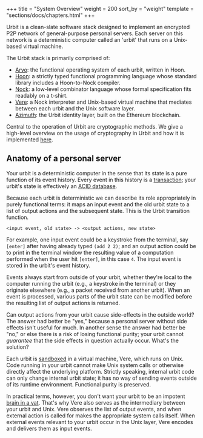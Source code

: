 +++
title = "System Overview"
weight = 200
sort_by = "weight"
template = "sections/docs/chapters.html"
+++

Urbit is a clean-slate software stack designed to implement an encrypted P2P
network of general-purpose personal servers.  Each server on this network is a
deterministic computer called an 'urbit' that runs on a Unix-based virtual
machine.

The Urbit stack is primarily comprised of:

- [Arvo](@/docs/system-overview/arvo.md): the functional operating system of
  each urbit, written in Hoon.
- [Hoon](@/docs/system-overview/hoon.md): a strictly typed functional
  programming language whose standard library includes a Hoon-to-Nock compiler.
- [Nock](@/docs/system-overview/nock.md): a low-level combinator language whose
  formal specification fits readably on a t-shirt.
- [Vere](@/docs/system-overview/vere.md): a Nock interpreter and Unix-based
  virtual machine that mediates between each urbit and the Unix software layer.
- [Azimuth](@/docs/system-overview/azimuth.md): the Urbit identity layer, built
  on the Ethereum blockchain.
  
Central to the operation of Urbit are cryptographic methods. We give a
high-level overview on the usage of cryptography in Urbit and how it is
implemented [here](@/docs/system-overview/cryptography.md).

## Anatomy of a personal server

Your urbit is a deterministic computer in the sense that its state is a pure
function of its event history.  Every event in this history is a
[transaction](https://en.wikipedia.org/wiki/Transaction_processing); your
urbit's state is effectively an [ACID database](https://en.wikipedia.org/wiki/ACID).

Because each urbit is deterministic we can describe its role appropriately in
purely functional terms: it maps an input event and the old urbit state to a
list of output actions and the subsequent state.  This is the Urbit transition
function.

```
<input event, old state> -> <output actions, new state>
```

For example, one input event could be a keystroke from the terminal, say
`[enter]` after having already typed `(add 2 2)`; and an output action could be
to print in the terminal window the resulting value of a computation performed
when the user hit `[enter]`, in this case `4`.  The input event is stored in the
urbit's event history.

Events always start from outside of your urbit, whether they're local to the
computer running the urbit (e.g., a keystroke in the terminal) or they originate
elsewhere (e.g., a packet received from another urbit).  When an event is
processed, various parts of the urbit state can be modified before the resulting
list of output actions is returned.

Can output actions from your urbit cause side-effects in the outside world?
The answer had better be "yes," because a personal server without side effects
isn't useful for much.  In another sense the answer had better be "no," or else
there is a risk of losing functional purity; your urbit cannot _guarantee_ that
the side effects in question actually occur.  What's the solution?

Each urbit is
[sandboxed](https://en.wikipedia.org/wiki/Sandbox_%28computer_security%29) in a
virtual machine, Vere, which runs on Unix.  Code running in your urbit cannot
make Unix system calls or otherwise directly affect the underlying platform.
Strictly speaking, internal urbit code can only change internal urbit state; it
has no way of sending events outside of its runtime environment.  Functional
purity is preserved.

In practical terms, however, you don't want your urbit to be an impotent
[brain in a vat](https://en.wikipedia.org/wiki/Brain_in_a_vat).  That's why
Vere also serves as the intermediary between your urbit and Unix.  Vere observes
the list of output events, and when external action is called for makes the
appropriate system calls itself.  When external events relevant to your urbit
occur in the Unix layer, Vere encodes and delivers them as input events.
